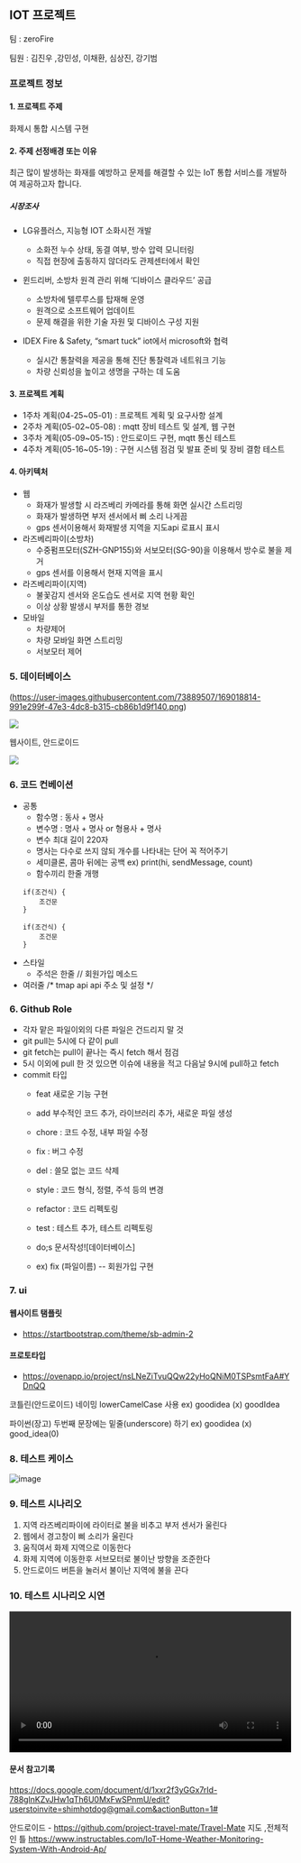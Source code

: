 ## IOT 프로젝트

팀 : zeroFire

팀원 : 김진우 ,강민성, 이채환, 심상진, 강기범

### 프로젝트 정보

#### 1. 프로젝트 주제

화제시 통합 시스템 구현

#### 2. 주제 선정배경 또는 이유

최근 많이 발생하는 화재를 예방하고 문제를 해결할 수 있는 IoT 통합 서비스를 개발하여 제공하고자 합니다.

##### 시장조사

- LG유플러스, 지능형 IOT 소화시전 개발
	- 소화전 누수 상태, 동결 여부, 방수 압력 모니터링
	- 직접 현장에 출동하지 않더라도 관제센터에서 확인


- 윈드리버, 소방차 원격 관리 위해 ‘디바이스 클라우드’ 공급
	- 소방차에 텔루루스를 탑재해 운영
	- 원격으로 소프트웨어 업데이트
	- 문제 해결을 위한 기술 자원 및 디바이스 구성 지원
	
- IDEX Fire & Safety, “smart tuck” iot에서 microsoft와 협력
	- 실시간 통찰력을 제공을 통해 진단 통찰력과 네트워크 기능
	- 차량 신뢰성을 높이고 생명을 구하는 데 도움
	


#### 3. 프로젝트 계획

- 1주차 계획(04-25~05-01) : 프로젝트 계획 및 요구사항 설계 
- 2주차 계획(05-02~05-08) : mqtt 장비 테스트 및 설계, 웹 구현
- 3주차 계획(05-09~05-15) : 안드로이드 구현, mqtt 통신 테스트
- 4주차 계획(05-16~05-19) : 구현 시스템 점검 및 발표 준비 및 장비 결함 테스트

#### 4. 아키텍처 

- 웹
  - 화재가 발생할 시 라즈베리 카메라를 통해 화면 실시간 스트리밍
  - 화재가 발생하면 부저 센서에서 삐 소리 나게끔
  - gps 센서이용해서 화재발생 지역을 지도api 로표시 표시
- 라즈베리파이(소방차)
  - 수중펌프모터(SZH-GNP155)와 서보모터(SG-90)을 이용해서 방수로 불을 제거
  - gps 센서를 이용해서 현재 지역을 표시
- 라즈베리파이(지역)
  -  불꽃감지 센서와 온도습도 센서로 지역 현황 확인
  -  이상 상황 발생시 부저를 통한 경보
- 모바일
  -  차량제어
  -  차량 모바일 화면 스트리밍
  -  서보모터 제어

### 5. 데이터베이스

(https://user-images.githubusercontent.com/73889507/169018814-991e299f-47e3-4dc8-b315-cb86b1d9f140.png)

<img src = "https://user-images.githubusercontent.com/73889507/169018814-991e299f-47e3-4dc8-b315-cb86b1d9f140.png" >

웹사이트, 안드로이드 

<img src = "https://user-images.githubusercontent.com/73889507/169019045-f5467d8d-a7c6-4aaf-97d3-9d1b8f4f2bf0.PNG" >




### 6. 코드 컨베이션
- 공통
  - 함수명 : 동사 + 명사
  - 변수명 : 명사 + 명사 or 형용사 + 명사
  - 변수 최대 길이 220자
  - 명사는 다수로 쓰지 않되 개수를 나타내는 단어 꼭 적어주기
  - 세미클론, 콤마 뒤에는 공백 ex) print(hi, sendMessage, count)
  - 함수끼리 한줄 개행
  ```pychon
  if(조건식) {
	  조건문
  }

  if(조건식) {
	  조건문
  }

  ```
- 스타일
  - 주석은  한줄 // 회원가입 메소드
- 여러줄 
  /*
  tmap api
    api 주소 및 설정
  */
  
### 6. Github Role
  - 각자 맡은 파일이외의 다른 파일은 건드리지 말 것
  - git pull는 5시에 다 같이 pull
  - git fetch는 pull이 끝나는 즉시 fetch 해서 점검
  - 5시 이외에 pull 한 것 있으면 이슈에 내용을 적고 다음날 9시에 pull하고 fetch
  - commit 타입 
    - feat 새로운 기능 구현
    - add 부수적인 코드 추가, 라이브러리 추가, 새로운 파일 생성
    - chore : 코드 수정, 내부 파일 수정
    - fix : 버그 수정
    - del : 쓸모 없는 코드 삭제
    - style : 코드 형식, 정렬, 주석 등의 변경
    - refactor : 코드 리펙토링
    - test : 테스트 추가, 테스트 리펙토링
    - do;s 문서작성![데이터베이스]

    - ex) fix (파일이름) -- 회원가입 구현

### 7. ui

#### 웹사이트 탬플릿

- https://startbootstrap.com/theme/sb-admin-2

#### 프로토타입

- https://ovenapp.io/project/nsLNeZiTvuQQw22yHoQNiM0TSPsmtFaA#YDnQQ


코틀린(안드로이드)
네이밍 lowerCamelCase 사용 ex) goodidea (x) goodIdea 



파이썬(장고)
두번째 문장에는 밑줄(underscore) 하기 ex) goodidea (x) good_idea(0)


### 8. 테스트 케이스

![image](https://user-images.githubusercontent.com/73889507/169029293-7c6034dd-b029-4e8f-a695-5a1768f0085d.png)



### 9. 테스트 시나리오

1. 지역 라즈베리파이에 라이터로 불을 비추고 부저 센서가 울린다
2. 웹에서 경고창이 삐 소리가 울린다
3. 움직여서 화제 지역으로 이동한다
4. 화제 지역에 이동한후 서브모터로 불이난 방향을 조준한다
5. 안드로이드 버튼을 눌러서 불이난 지역에 불을 끈다

### 10. 테스트 시나리오 시연

<video controls width='500'>
<source src="./docs/finalvideo.mp4">
</video>


#### 문서 참고기록

https://docs.google.com/document/d/1xxr2f3yGGx7rId-788glnKZvJHw1qTh6U0MxFwSPnmU/edit?userstoinvite=shimhotdog@gmail.com&actionButton=1#

안드로이드 - https://github.com/project-travel-mate/Travel-Mate 지도 ,전체적인 틀 https://www.instructables.com/IoT-Home-Weather-Monitoring-System-With-Android-Ap/



